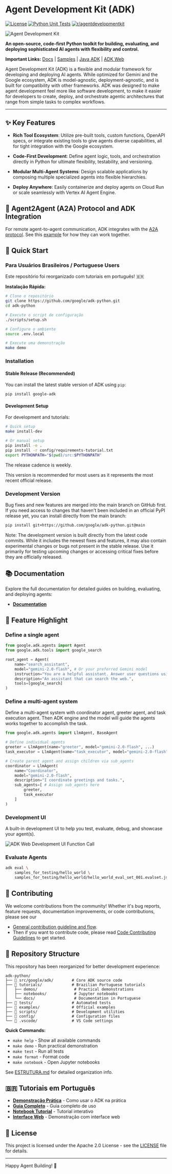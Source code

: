 # Agent Development Kit (ADK)

[![License](https://img.shields.io/badge/License-Apache_2.0-blue.svg)](LICENSE)
[![Python Unit Tests](https://github.com/google/adk-python/actions/workflows/python-unit-tests.yml/badge.svg)](https://github.com/google/adk-python/actions/workflows/python-unit-tests.yml)
[![r/agentdevelopmentkit](https://img.shields.io/badge/Reddit-r%2Fagentdevelopmentkit-FF4500?style=flat&logo=reddit&logoColor=white)](https://www.reddit.com/r/agentdevelopmentkit/)

![Agent Development Kit](https://raw.githubusercontent.com/google/adk-python/main/assets/agent-development-kit.png)

**An open-source, code-first Python toolkit for building, evaluating, and deploying sophisticated AI agents with flexibility and control.**

**Important Links:**
[Docs](https://google.github.io/adk-docs/) |
[Samples](https://github.com/google/adk-samples) |
[Java ADK](https://github.com/google/adk-java) |
[ADK Web](https://github.com/google/adk-web)

Agent Development Kit (ADK) is a flexible and modular framework for developing and deploying AI agents. While optimized for Gemini and the Google ecosystem, ADK is model-agnostic, deployment-agnostic, and is built for compatibility with other frameworks. ADK was designed to make agent development feel more like software development, to make it easier for developers to create, deploy, and orchestrate agentic architectures that range from simple tasks to complex workflows.

---

## ✨ Key Features

- **Rich Tool Ecosystem**: Utilize pre-built tools, custom functions,
  OpenAPI specs, or integrate existing tools to give agents diverse
  capabilities, all for tight integration with the Google ecosystem.

- **Code-First Development**: Define agent logic, tools, and orchestration
  directly in Python for ultimate flexibility, testability, and versioning.

- **Modular Multi-Agent Systems**: Design scalable applications by composing
  multiple specialized agents into flexible hierarchies.

- **Deploy Anywhere**: Easily containerize and deploy agents on Cloud Run or
  scale seamlessly with Vertex AI Agent Engine.

## 🤖 Agent2Agent (A2A) Protocol and ADK Integration

For remote agent-to-agent communication, ADK integrates with the
[A2A protocol](https://github.com/google-a2a/A2A/).
See this [example](https://github.com/google-a2a/a2a-samples/tree/main/samples/python/agents/google_adk)
for how they can work together.

## 🚀 Quick Start

### Para Usuários Brasileiros / Portuguese Users

Este repositório foi reorganizado com tutoriais em português! 🇧🇷

**Instalação Rápida:**

```bash
# Clone o repositório
git clone https://github.com/google/adk-python.git
cd adk-python

# Execute o script de configuração
./scripts/setup.sh

# Configure o ambiente
source .env.local

# Execute uma demonstração
make demo
```

### Installation

#### Stable Release (Recommended)

You can install the latest stable version of ADK using `pip`:

```bash
pip install google-adk
```

#### Development Setup

For development and tutorials:

```bash
# Quick setup
make install-dev

# Or manual setup
pip install -e .
pip install -r config/requirements-tutorial.txt
export PYTHONPATH="$(pwd)/src:$PYTHONPATH"
```

The release cadence is weekly.

This version is recommended for most users as it represents the most recent official release.

### Development Version

Bug fixes and new features are merged into the main branch on GitHub first. If you need access to changes that haven't been included in an official PyPI release yet, you can install directly from the main branch:

```bash
pip install git+https://github.com/google/adk-python.git@main
```

Note: The development version is built directly from the latest code commits. While it includes the newest fixes and features, it may also contain experimental changes or bugs not present in the stable release. Use it primarily for testing upcoming changes or accessing critical fixes before they are officially released.

## 📚 Documentation

Explore the full documentation for detailed guides on building, evaluating, and
deploying agents:

- **[Documentation](https://google.github.io/adk-docs)**

## 🏁 Feature Highlight

### Define a single agent

```python
from google.adk.agents import Agent
from google.adk.tools import google_search

root_agent = Agent(
    name="search_assistant",
    model="gemini-2.0-flash", # Or your preferred Gemini model
    instruction="You are a helpful assistant. Answer user questions using Google Search when needed.",
    description="An assistant that can search the web.",
    tools=[google_search]
)
```

### Define a multi-agent system

Define a multi-agent system with coordinator agent, greeter agent, and task execution agent. Then ADK engine and the model will guide the agents works together to accomplish the task.

```python
from google.adk.agents import LlmAgent, BaseAgent

# Define individual agents
greeter = LlmAgent(name="greeter", model="gemini-2.0-flash", ...)
task_executor = LlmAgent(name="task_executor", model="gemini-2.0-flash", ...)

# Create parent agent and assign children via sub_agents
coordinator = LlmAgent(
    name="Coordinator",
    model="gemini-2.0-flash",
    description="I coordinate greetings and tasks.",
    sub_agents=[ # Assign sub_agents here
        greeter,
        task_executor
    ]
)
```

### Development UI

A built-in development UI to help you test, evaluate, debug, and showcase your agent(s).

![ADK Web Development UI Function Call](https://raw.githubusercontent.com/google/adk-python/main/assets/adk-web-dev-ui-function-call.png)

### Evaluate Agents

```bash
adk eval \
    samples_for_testing/hello_world \
    samples_for_testing/hello_world/hello_world_eval_set_001.evalset.json
```

## 🤝 Contributing

We welcome contributions from the community! Whether it's bug reports, feature requests, documentation improvements, or code contributions, please see our

- [General contribution guideline and flow](https://google.github.io/adk-docs/contributing-guide/#questions).
- Then if you want to contribute code, please read [Code Contributing Guidelines](./CONTRIBUTING.md) to get started.

## 📁 Repository Structure

This repository has been reorganized for better development experience:

```text
adk-python/
├── 📁 src/google/adk/        # Core ADK source code
├── 📁 tutorials/             # Brazilian Portuguese tutorials
│   ├── demos/                # Practical demonstrations
│   ├── notebooks/            # Jupyter notebooks
│   └── docs/                 # Documentation in Portuguese
├── 📁 tests/                 # Automated tests
├── 📁 examples/              # Official examples
├── 📁 scripts/               # Development utilities
├── 📁 config/                # Configuration files
└── 📁 .vscode/               # VS Code settings
```

**Quick Commands:**

- `make help` - Show all available commands
- `make demo` - Run practical demonstration
- `make test` - Run all tests
- `make format` - Format code
- `make notebook` - Open Jupyter notebooks

See [ESTRUTURA.md](ESTRUTURA.md) for detailed organization info.

## 🇧🇷 Tutoriais em Português

- **[Demonstração Prática](tutorials/demos/demonstracao_pratica.py)** - Como usar o ADK na prática
- **[Guia Completo](tutorials/docs/GUIA_PRATICO_USO.md)** - Guia completo de uso
- **[Notebook Tutorial](tutorials/notebooks/ADK_LiteLLM_Tutorial.ipynb)** - Tutorial interativo
- **[Interface Web](tutorials/demos/demo_web_ui.py)** - Demonstração com interface web

## 📄 License

This project is licensed under the Apache 2.0 License - see the [LICENSE](LICENSE) file for details.

---

Happy Agent Building! 🤖
